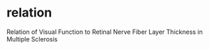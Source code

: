 # relation
Relation of Visual Function to Retinal Nerve Fiber Layer Thickness in Multiple Sclerosis
